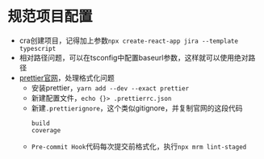 # 规范项目配置

* cra创建项目，记得加上参数`npx create-react-app jira --template typescript`
* 相对路径问题，可以在tsconfig中配置baseurl参数，这样就可以使用绝对路径
* [prettier官网](https://prettier.io/)，处理格式化问题
  * 安装prettier，`yarn add --dev --exact prettier`
  * 新建配置文件，`echo {}> .prettierrc.json`
  * 新建`.prettierignore`，这个类似gitignore，并复制官网的这段代码
    ```
    build
    coverage
    ```
  * `Pre-commit Hook`代码每次提交前格式化，执行`npx mrm lint-staged`

